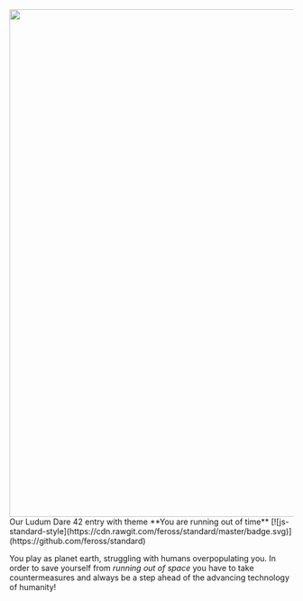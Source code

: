 
<img src="https://i.redd.it/dbxyb79hyg501.jpg" width="600" height="900">
Our Ludum Dare 42 entry with theme **You are running out of time**
[![js-standard-style](https://cdn.rawgit.com/feross/standard/master/badge.svg)](https://github.com/feross/standard)

You play as planet earth, struggling with humans overpopulating you.
In order to save yourself from _running out of space_ you have to take
countermeasures and always be a step ahead of the advancing technology
of humanity!
